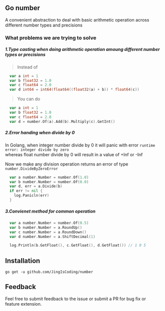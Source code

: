 <!-- Go number -->
## Go number
A convenient abstraction to deal with basic arithmetic operation across different number types and precisions

<!-- What problems we are trying to solve -->
### What problems we are trying to solve

##### 1.Type casting when doing arithmetic operation amoung different number types or precisions

>Instead of 
```go
  var a int = 1
  var b float32 = 1.0
  var c float64 = 2.0
  var d int64 = int64(float64((float32(a) + b)) * float64(c))
```
>You can do
```go
  var a int = 1
  var b float32 = 1.0
  var c float64 = 2.0
  var d = number.Of(a).Add(b).Multiply(c).GetInt()
```
##### 2.Error handing when divide by 0
In Golang, when integer number divide by 0 it will panic with error `runtime error: integer divide by zero`\
whereas float number divide by 0 will result in a value of +Inf or -Inf
   
Now we make any division operation returns an error of type `number.DivideByZeroError`
```go
  var a number.Number = number.Of(1.0)
  var b number.Number = number.Of(0.0)
  var d, err = a.Divide(b)
  if err != nil {
    log.Panicln(err)
  }
```
##### 3.Convienet method for common operation
```go
  var a number.Number = number.Of(0.5)
  var b number.Number = a.RoundUp()
  var c number.Number = a.RoundDown()
  var d number.Number = a.ShiftDecimal(1)

  log.Println(b.GetFloat(), c.GetFloat(), d.GetFloat()) // 1 0 5
```
## Installation
```
go get -u github.com/JingIsCoding/number
```

## Feedback
Feel free to submit feedback to the issue or submit a PR for bug fix or feature extension.



